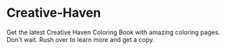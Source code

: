 # Creative-Haven
Get the latest Creative Haven Coloring Book with amazing coloring pages. Don't wait. Rush over to learn more and get a copy.
